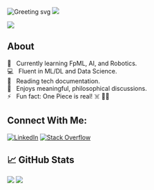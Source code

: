 <img src="https://readme-typing-svg.herokuapp.com?font=Menlo&pause=500&random=false&width=435&lines=Hello+World!+👋🏻;I'm+Shripal+Mehta.;Nice+to+meet+you." alt="Greeting svg"/>

<img src="https://user-images.githubusercontent.com/73097560/115834477-dbab4500-a447-11eb-908a-139a6edaec5c.gif"/>

<br>

![](https://komarev.com/ghpvc/?username=shripalmehta&color=brightgreen)

## About
🌱 &nbsp; Currently learning FpML, AI, and Robotics.<br>
💻 &nbsp; Fluent in ML/DL and Data Science. <br>
📰 &nbsp; Reading tech documentation. <br>
🔭 &nbsp; Enjoys meaningful, philosophical discussions. <br>
⚡ &nbsp; Fun fact: One Piece is real! ☠️ 🏴‍☠️


## Connect With Me:
[![LinkedIn](https://img.shields.io/badge/LinkedIn-%230077B5.svg?logo=linkedin&logoColor=white)](https://linkedin.com/in/shripal-mehta) [![Stack Overflow](https://img.shields.io/badge/-Stackoverflow-FE7A16?logo=stack-overflow&logoColor=white)](https://stackoverflow.com/users/11047174)


## 📈 GitHub Stats
<img src="https://github-readme-stats.vercel.app/api/top-langs/?username=shripalmehta&layout=compact&theme=dark&langs_count=8" /> 
<img src="https://github-readme-stats.vercel.app/api?username=shripalmehta&include_all_commits=true&count_private=true&theme=dark" />

